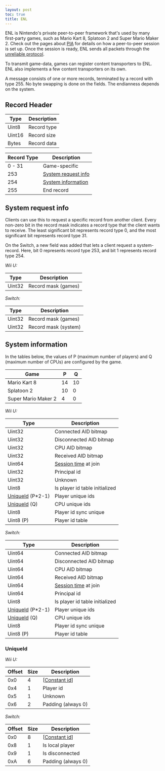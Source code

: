 ```yaml
---
layout: post
toc: true
title: ENL
---
```


ENL is Nintendo's private peer-to-peer framework that's used by many first-party games, such as Mario Kart 8, Splatoon 2 and Super Mario Maker 2. Check out the pages about [PIA](/docs/pia) for details on how a peer-to-peer session is set up. Once the session is ready, ENL sends all packets through the [unreliable protocol](/docs/pia/protocols/unreliable).

To transmit game-data, games can register content transporters to ENL. ENL also implements a few content transporters on its own.

A message consists of one or more records, terminated by a record with type 255. No byte swapping is done on the fields. The endianness depends on the system.

## Record Header

| Type   | Description |
|--------|-------------|
| Uint8  | Record type |
| Uint16 | Record size |
| Bytes  | Record data |

| Record Type | Description                                 |
|-------------|---------------------------------------------|
| 0 - 31      | Game-specific                               |
| 253         | [System request info](#system-request-info) |
| 254         | [System information](#system-information)   |
| 255         | End record                                  |

## System request info
Clients can use this to request a specific record from another client. Every non-zero bit in the record mask indicates a record type that the client wants to receive. The least significant bit represents record type 0, and the most significant bit represents record type 31.

On the Switch, a new field was added that lets a client request a system-record. Here, bit 0 represents record type 253, and bit 1 represents record type 254.

*Wii U:*

| Type   | Description         |
|--------|---------------------|
| Uint32 | Record mask (games) |

*Switch:*

| Type   | Description          |
|--------|----------------------|
| Uint32 | Record mask (games)  |
| Uint32 | Record mask (system) |

## System information
In the tables below, the values of P (maximum number of players) and Q (maximum number of CPUs) are configured by the game.

| Game                | P  | Q  |
|---------------------|----|----|
| Mario Kart 8        | 14 | 10 |
| Splatoon 2          | 10 | 0  |
| Super Mario Maker 2 | 4  | 0  |

*Wii U:*

| Type                          | Description                                            |
|-------------------------------|--------------------------------------------------------|
| Uint32                        | Connected AID bitmap                                   |
| Uint32                        | Disconnected AID bitmap                                |
| Uint32                        | CPU AID bitmap                                         |
| Uint32                        | Received AID bitmap                                    |
| Uint64                        | [Session time](/docs/pia/protocols/sync-clock) at join |
| Uint32                        | Principal id                                           |
| Uint32                        | Unknown                                                |
| Uint8                         | Is player id table initialized                         |
| [UniqueId](#uniqueid) (P*2-1) | Player unique ids                                      |
| [UniqueId](#uniqueid) (Q)     | CPU unique ids                                         |
| Uint8                         | Player id sync unique                                  |
| Uint8 (P)                     | Player id table                                        |

*Switch:*

| Type                          | Description                                            |
|-------------------------------|--------------------------------------------------------|
| Uint64                        | Connected AID bitmap                                   |
| Uint64                        | Disconnected AID bitmap                                |
| Uint64                        | CPU AID bitmap                                         |
| Uint64                        | Received AID bitmap                                    |
| Uint64                        | [Session time](/docs/pia/protocols/sync-clock) at join |
| Uint64                        | Principal id                                           |
| Uint8                         | Is player id table initialized                         |
| [UniqueId](#uniqueid) (P*2-1) | Player unique ids                                      |
| [UniqueId](#uniqueid) (Q)     | CPU unique ids                                         |
| Uint8                         | Player id sync unique                                  |
| Uint8 (P)                     | Player id table                                        |

### UniqueId
*Wii U:*

| Offset | Size | Description        |
|--------|------|--------------------|
| 0x0    | 4    | [[Constant id]]    |
| 0x4    | 1    | Player id          |
| 0x5    | 1    | Unknown            |
| 0x6    | 2    | Padding (always 0) |

*Switch:*

| Offset | Size | Description        |
|--------|------|--------------------|
| 0x0    | 8    | [[Constant id]]    |
| 0x8    | 1    | Is local player    |
| 0x9    | 1    | Is disconnected    |
| 0xA    | 6    | Padding (always 0) |

[Constant id]: /docs/pia/types#constant-id

